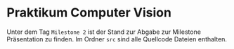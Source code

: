 # Praktikum Computer Vision

Unter dem Tag `Milestone 2` ist der Stand zur Abgabe zur Milestone Präsentation zu finden.
Im Ordner `src` sind alle Quellcode Dateien enthalten.
